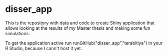 # disser_app
This is the repository with data and code to create Shiny application that allows looking at the results of my Master thesis and making some fun simulations. 

To get the application active run runGitHub("disser_app","terabitiya") in your R Studio, because I cann't host it yet.

